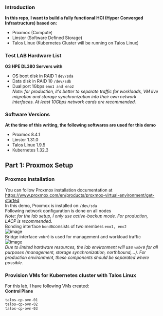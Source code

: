 ### Introduction
**In this repo, I want to build a fully functional HCI (Hyper Converged Infrastructure) based on:**  
- Proxmox (Compute)
- Linstor (Software Defined Storage)
- Talos Linux (Kubernetes Cluster will be running on Talos Linux)

### Test LAB Hardware List
**03 HPE DL380 Servers with**
- OS boot disk in RAID 1 `dev/sda`
- Data disk in RAID 10 `/dev/sdb`
- Dual port 1Gbps `eno1 and eno2`  
*Note: for production, it's better to separate traffic for workloads, VM live migration and storage synchronization into their own network interfaces. At least 10Gbps network cards are recommended.*
### Software Versions
**At the time of this writing, the following softwares are used for this demo**
- Proxmox 8.4.1
- Linstor 1.31.0
- Talos Linux 1.9.5
- Kubernetes 1.32.3
## Part 1: Proxmox Setup    
### Proxmox Installation
You can follow Proxmox installation documentation at https://www.proxmox.com/en/products/proxmox-virtual-environment/get-started  
In this demo, Proxmox is installed on `/dev/sda`  
Following network configuration is done on all nodes  
*Note: for the lab setup, I only use active-backup mode. For production, LACP is recommended.*  
Bonding interface `bond0`consists of two members `eno1, eno2`  
![image](https://github.com/user-attachments/assets/41048945-ea45-4269-aa6b-728773f18af3)  
Bridge interface `vmbr0` is used for management and workload traffic  
![image](https://github.com/user-attachments/assets/345a7345-547b-43fc-aea5-3ee5b36fd5d7)  
*Due to limited hardware resources, the lab environment will use `vmbr0` for all purposes (management, storage synchronization, northbound,...). For production environment, these components should be separated where possible.*  
### Provision VMs for Kubernetes cluster with Talos Linux  
For this lab, I have following VMs created:  
**Control Plane**
```
talos-cp-ovn-01 
talos-cp-ovn-02
talos-cp-ovn-03
```







